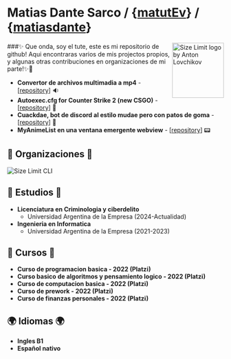 # Matias Dante Sarco / {[matutEv](https://steamcommunity.com/id/matutEv/)} / {[matiasdante](https://twitter.com/matiasdante03)}

<img src="https://github.com/matiasdante/matiasdante/assets/70301149/a5bc688c-5d07-44cb-8127-73c41fcd1886" align="right"
     alt="Size Limit logo by Anton Lovchikov" width="120" height="128">

###✨ Que onda, soy el tute, este es mi repositorio de github! Aqui encontraras varios de mis projectos propios, y algunas otras contribuciones en organizaciones de mi parte!✨💫

* **Convertor de archivos multimadia a mp4** - [[repository](https://github.com/matiasdante/any-video-file-to-mp4)] 🔉
* **Autoexec.cfg for Counter Strike 2 (new CSGO)** - [[repository](https://github.com/matiasdante/autoexec.cfg)] 📃
* **Cuackdae, bot de discord al estilo mudae pero con patos de goma** - [[repository](https://github.com/matiasdante/cuackdae)] 🤖
* **MyAnimeList en una ventana emergente webview** - [[repository](https://github.com/matiasdante/myanimelist.webview)] 📟

## 🏬 Organizaciones 🏬 

<p align="left">
  <img src="https://github.com/matiasdante/matiasdante/assets/70301149/4c0da9bd-4c29-4ff6-adc3-0854e735ca12" alt="Size Limit CLI">
</p>

## 📖 Estudios 📖

* **Licenciatura en Criminologia y ciberdelito**
  - Universidad Argentina de la Empresa (2024-Actualidad)
* **Ingenieria en Informatica**
  - Universidad Argentina de la Empresa (2021-2023)

## 📝 Cursos 📝

* **Curso de programacion basica - 2022 (Platzi)**
* **Curso basico de algoritmos y pensamiento logico - 2022 (Platzi)**
* **Curso de computacion basica - 2022 (Platzi)**
* **Curso de prework - 2022 (Platzi)**
* **Curso de finanzas personales - 2022 (Platzi)**

## 🌍 Idiomas 🌍

* **Ingles B1**
* **Español nativo** 
